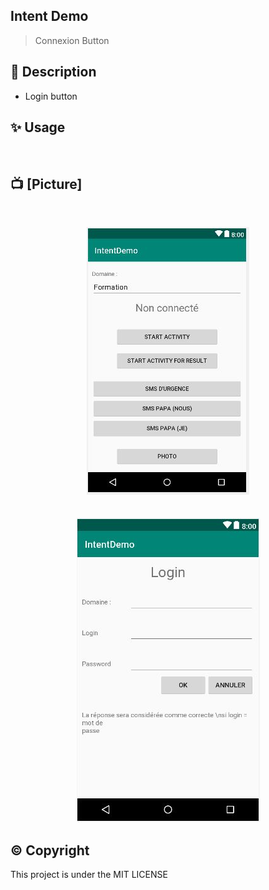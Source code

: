 ## Intent Demo

> Connexion Button

## 📃 Description

* Login button

## ✨️ Usage
<br>

## 📺 [Picture]

<br>
<p align="center">
 <img src="https://github.com/flormich/IntentDemo/blob/master/IntentDemo.JPG">
<br><br><br>
  <img src="https://github.com/flormich/IntentDemo/blob/master/IntentDemo2.JPG">
</p>







## ©️ Copyright
This project is under the MIT LICENSE

